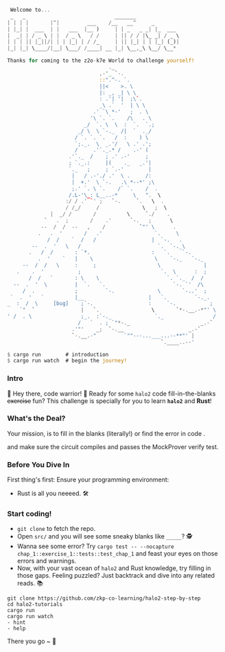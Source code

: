 
```rust
 Welcome to...
 _   _                             _______
| | | |       |^|         ___    /__   __^     _
| |_| |  ___  | |   ___  |__ )     | | _   _ _| |_  ___
|  _| | / _ \ | |  / _ \   / /     | || / / |\_ _| / _ \
| | | || |_||/| | | |_| | / /_     | || |_| | | |_| (_)|
|_| |_| \____/|__| \___/ /____| __ |_| \__,_\ \__/ \__*

Thanks for coming to the z2o-k7e World to challenge yourself!
                                 ._
                              ,-'_ `-.
                              ::".^-. `.
                              ||<    >. \
                              |: _, _| \ \
                              : .'| '|  ;\`.
                              _\ .`  '  | \ \
                            .' `\ *-'   ;  . \
                           '\ `. `.    /\   . \
                         _/  `. \  \  :  `.  `.;
                       _/ \  \ `-._  /|  `  ._/
                      / `. `. `.   /  :    ) \
                      `;._.  \  _.'/   \ .' .';
                      /     .'`._.* /    .-' (
                    .'`._  /    ; .' .-'     ;
                    ; `._.:     |(    ._   _.'|
                    `._   ;     ; `.-'        |
                     |   / .-'./ .'  \ .     /:
                     |  +.'  \ `-.   .\ *--*' ;\
                     ;.' `. \ `.    /` `.    /  .
                    /.L-'\_: L__..-*     \   ".  \
                   :/ / .' `' ;   `-.     `.   \  .
                   / /_/     /              \   ;  \
              |  _/ /       /          \     `./    .
            `   .  ;       /    .'      `-.   ;      \
           --  /  /  --   ,    /           `"' \      .
          .   .  '       /   .'                 `.     \
             /  /    `  /   /                  |  `-.   .
        --  .  '   \   /                         `.  `-._\
       .   /  /       : `*.                    :   `.    `-.
          .  '    `   |    \                    \    `-._   `-._
     --  /  /   \     :     ;                    \              |
   .    .  '           ;                          `.  \      :  ;
       /  /   `       : \    \                      `. `._  /  /
  --  .  '  \         |  `.   `.                      `-. `'  /\
     /  .             ;         `-.              \       `-..'  ;
 `  .  '   `          |__                     |   `.         `-._.
_  :  /  \     [bug]    ;`-.                  :     `-.           ;
    `"  `               |   `.                 \       `*-.__.-*"' \
' /  . \                ;_.  :`-._              `._                /
                       /   `  . ; `"*-._                       _.-`
                     .'"'    _;  `-.__                     _.-`
                     `-.__.-"         `""---...___...--**"' |
                                                  `.____..--'

$ cargo run        # introduction
$ cargo run watch  # begin the journey!
```



### Intro

🎉 Hey there, code warrior! 🎉 Ready for some `halo2` code fill-in-the-blanks <del>exercise</del> fun? This challenge is specially for you to learn **`halo2`** and **Rust**!

### What's the Deal?

Your mission, is to fill in the blanks (literally!) or find the error in code .

and make sure the circuit compiles and passes the MockProver verify test.

### Before You Dive In

First thing's first: Ensure your programming environment:

- Rust is all you neeeed. 🛠️

### Start coding!

- `git clone` to fetch the repo.
- Open `src/` and you will see some sneaky blanks like `_____`? 🕵️
- Wanna see some error? Try `cargo test -- --nocapture chap_1::exercise_1::tests::test_chap_1` and feast your eyes on those errors and warnings.
- Now, with your vast ocean of `halo2` and Rust knowledge, try filling in those gaps. Feeling puzzled? Just backtrack and dive into any related reads. 📚

```
git clone https://github.com/zkp-co-learning/halo2-step-by-step 
cd halo2-tutorials
cargo run
cargo run watch
- hint 
- help
```


There you go ~ 🎈
